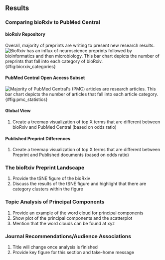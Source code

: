 ## Results

### Comparing bioRxiv to PubMed Central

#### bioRxiv Repository
Overall, majority of preprints are writing to present new research results.
![
BioRxiv has an influx of neuroscience preprints followed by bioinformatics and then microbiology.
This bar chart depicts the number of preprints that fall into each category of bioRxiv.
](https://raw.githubusercontent.com/greenelab/annorxiver/35d3ea0de3c9c78e3c524736bbaada00928c88fb/biorxiv/exploratory_data_analysis/output/figures/preprint_category.png){#fig:biorxiv_categories}


#### PubMed Central Open Access Subset

![
Majority of PubMed Central's (PMC) articles are research articles.
This bar chart depicts the number of articles that fall into each article category.
](https://raw.githubusercontent.com/greenelab/annorxiver/35d3ea0de3c9c78e3c524736bbaada00928c88fb/pmc/exploratory_data_analysis/output/figures/article_type.png){#fig:pmc_statistics}

#### Global View
1. Create a treemap visualization of top X terms that are different between bioRxiv and PubMed Central (based on odds ratio)

#### Published Preprint Differences
1. Create a treemap visualization of top X terms that are different between Preprint and Published documents (based on odds ratio)

### The bioRxiv Preprint Landscape
1. Provide the tSNE figure of the bioRxiv 
2. Discuss the results of the tSNE figure and highlight that there are category clusters within the figure

### Topic Analysis of Principal Components
1. Provide an example of the word cloud for principal components
2. Show plot of the principal components and the scatterplot
3. Mention that the word clouds can be found at xyz

### Journal Recommendations/Audience Associations
1. Title will change once analysis is finished 
2. Provide key figure for this section and take-home message
